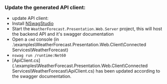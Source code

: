 ﻿### Update the generated API client:
- update API client:
- Install [NSwagStudio](https://github.com/RicoSuter/NSwag/releases)
- Start the `WeatherForecast.Presentation.Web.Server` project, this will host the backend API and it's swagger documentation
- Open a `cmd` console (in .\examples\WeatherForecast.Presentation.Web.Client\Connected Services\WeatherForecast)
- `nswag run /runtime:Net60`
- [ApiClient.cs](.\examples\WeatherForecast.Presentation.Web.Client\Connected Services\WeatherForecast\ApiClient.cs) has been updated according to the swagger documentation.
